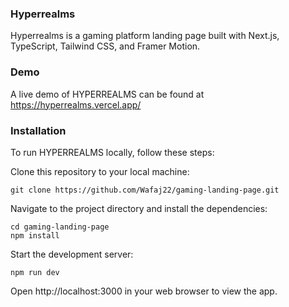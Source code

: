 ### Hyperrealms
Hyperrealms is a gaming platform landing page built with Next.js, TypeScript, Tailwind CSS, and Framer Motion.

### Demo
A live demo of HYPERREALMS can be found at https://hyperrealms.vercel.app/

### Installation
To run HYPERREALMS locally, follow these steps:

Clone this repository to your local machine:
``` 
git clone https://github.com/Wafaj22/gaming-landing-page.git
```
Navigate to the project directory and install the dependencies:
```
cd gaming-landing-page
npm install
```
Start the development server:
```
npm run dev
```
Open http://localhost:3000 in your web browser to view the app.
